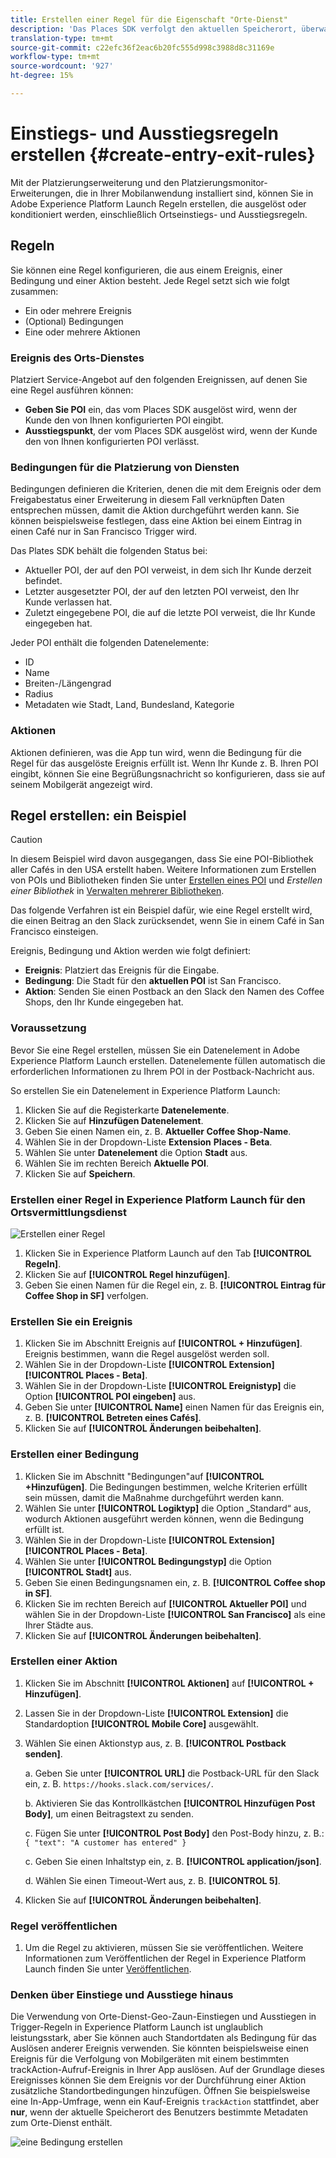 ```yaml
---
title: Erstellen einer Regel für die Eigenschaft "Orte-Dienst"
description: 'Das Places SDK verfolgt den aktuellen Speicherort, überwacht die konfigurierten POIs um den aktuellen Speicherort und verfolgt die Ein- und Ausstiegsdaten für diese POIs. '
translation-type: tm+mt
source-git-commit: c22efc36f2eac6b20fc555d998c3988d8c31169e
workflow-type: tm+mt
source-wordcount: '927'
ht-degree: 15%

---
```



# Einstiegs- und Ausstiegsregeln erstellen {#create-entry-exit-rules}

Mit der Platzierungserweiterung und den Platzierungsmonitor-Erweiterungen, die in Ihrer Mobilanwendung installiert sind, können Sie in Adobe Experience Platform Launch Regeln erstellen, die ausgelöst oder konditioniert werden, einschließlich Ortseinstiegs- und Ausstiegsregeln.

## Regeln

Sie können eine Regel konfigurieren, die aus einem Ereignis, einer Bedingung und einer Aktion besteht. Jede Regel setzt sich wie folgt zusammen:

* Ein oder mehrere Ereignis
* (Optional) Bedingungen
* Eine oder mehrere Aktionen

### Ereignis des Orts-Dienstes

Platziert Service-Angebot auf den folgenden Ereignissen, auf denen Sie eine Regel ausführen können:

* **Geben Sie POI** ein, das vom Places SDK ausgelöst wird, wenn der Kunde den von Ihnen konfigurierten POI eingibt.
* **Ausstiegspunkt**, der vom Places SDK ausgelöst wird, wenn der Kunde den von Ihnen konfigurierten POI verlässt.

### Bedingungen für die Platzierung von Diensten

Bedingungen definieren die Kriterien, denen die mit dem Ereignis oder dem Freigabestatus einer Erweiterung in diesem Fall verknüpften Daten entsprechen müssen, damit die Aktion durchgeführt werden kann. Sie können beispielsweise festlegen, dass eine Aktion bei einem Eintrag in einen Café nur in San Francisco Trigger wird.

Das Plates SDK behält die folgenden Status bei:

* Aktueller POI, der auf den POI verweist, in dem sich Ihr Kunde derzeit befindet.
* Letzter ausgesetzter POI, der auf den letzten POI verweist, den Ihr Kunde verlassen hat.
* Zuletzt eingegebene POI, die auf die letzte POI verweist, die Ihr Kunde eingegeben hat.

Jeder POI enthält die folgenden Datenelemente:

* ID
* Name
* Breiten-/Längengrad
* Radius
* Metadaten wie Stadt, Land, Bundesland, Kategorie

### Aktionen

Aktionen definieren, was die App tun wird, wenn die Bedingung für die Regel für das ausgelöste Ereignis erfüllt ist. Wenn Ihr Kunde z. B. Ihren POI eingibt, können Sie eine Begrüßungsnachricht so konfigurieren, dass sie auf seinem Mobilgerät angezeigt wird.

## Regel erstellen: ein Beispiel

>[!CAUTION]
>
>In diesem Beispiel wird davon ausgegangen, dass Sie eine POI-Bibliothek aller Cafés in den USA erstellt haben. Weitere Informationen zum Erstellen von POIs und Bibliotheken finden Sie unter [Erstellen eines POI](/help/poi-mgmt-ui/create-a-poi-ui.md) und *Erstellen einer Bibliothek* in [Verwalten mehrerer Bibliotheken](https://docs.adobe.com/content/help/en/places/using/poi-mgmt-ui/manage-libraries-in-the-places-ui.html).

Das folgende Verfahren ist ein Beispiel dafür, wie eine Regel erstellt wird, die einen Beitrag an den Slack zurücksendet, wenn Sie in einem Café in San Francisco einsteigen.

Ereignis, Bedingung und Aktion werden wie folgt definiert:

* **Ereignis**: Platziert das Ereignis für die Eingabe.
* **Bedingung**: Die Stadt für den **aktuellen POI** ist San Francisco.
* **Aktion**: Senden Sie einen Postback an den Slack den Namen des Coffee Shops, den Ihr Kunde eingegeben hat.

### Voraussetzung

Bevor Sie eine Regel erstellen, müssen Sie ein Datenelement in Adobe Experience Platform Launch erstellen. Datenelemente füllen automatisch die erforderlichen Informationen zu Ihrem POI in der Postback-Nachricht aus.

So erstellen Sie ein Datenelement in Experience Platform Launch:

1. Klicken Sie auf die Registerkarte **Datenelemente**.
1. Klicken Sie auf **Hinzufügen Datenelement**.
1. Geben Sie einen Namen ein, z. B. **Aktueller Coffee Shop-Name**.
1. Wählen Sie in der Dropdown-Liste **Extension** **Places - Beta**.
1. Wählen Sie unter **Datenelement** die Option **Stadt** aus.
1. Wählen Sie im rechten Bereich **Aktuelle POI**.
1. Klicken Sie auf **Speichern**.

### Erstellen einer Regel in Experience Platform Launch für den Ortsvermittlungsdienst

![Erstellen einer Regel](/help/assets/placesrule.png)

1. Klicken Sie in Experience Platform Launch auf den Tab **[!UICONTROL Regeln]**.
1. Klicken Sie auf **[!UICONTROL Regel hinzufügen]**.
1. Geben Sie einen Namen für die Regel ein, z. B. **[!UICONTROL Eintrag für Coffee Shop in SF]** verfolgen.

### Erstellen Sie ein Ereignis

1. Klicken Sie im Abschnitt Ereignis auf **[!UICONTROL + Hinzufügen]**. Ereignis bestimmen, wann die Regel ausgelöst werden soll.
1. Wählen Sie in der Dropdown-Liste **[!UICONTROL Extension]** **[!UICONTROL Places - Beta]**.
1. Wählen Sie in der Dropdown-Liste **[!UICONTROL Ereignistyp]** die Option **[!UICONTROL POI eingeben]** aus.
1. Geben Sie unter **[!UICONTROL Name]** einen Namen für das Ereignis ein, z. B. **[!UICONTROL Betreten eines Cafés]**.
1. Klicken Sie auf **[!UICONTROL Änderungen beibehalten]**.

### Erstellen einer Bedingung

1. Klicken Sie im Abschnitt &quot;Bedingungen&quot;auf **[!UICONTROL +Hinzufügen]**. Die Bedingungen bestimmen, welche Kriterien erfüllt sein müssen, damit die Maßnahme durchgeführt werden kann.
1. Wählen Sie unter **[!UICONTROL Logiktyp]** die Option „Standard“ aus, wodurch Aktionen ausgeführt werden können, wenn die Bedingung erfüllt ist.
1. Wählen Sie in der Dropdown-Liste **[!UICONTROL Extension]** **[!UICONTROL Places - Beta]**.
1. Wählen Sie unter **[!UICONTROL Bedingungstyp]** die Option **[!UICONTROL Stadt]** aus.
1. Geben Sie einen Bedingungsnamen ein, z. B. **[!UICONTROL Coffee shop in SF]**.
1. Klicken Sie im rechten Bereich auf **[!UICONTROL Aktueller POI]** und wählen Sie in der Dropdown-Liste **[!UICONTROL San Francisco]** als eine Ihrer Städte aus.
1. Klicken Sie auf **[!UICONTROL Änderungen beibehalten]**.

### Erstellen einer Aktion

1. Klicken Sie im Abschnitt **[!UICONTROL Aktionen]** auf **[!UICONTROL + Hinzufügen]**.
1. Lassen Sie in der Dropdown-Liste **[!UICONTROL Extension]** die Standardoption **[!UICONTROL Mobile Core]** ausgewählt.
1. Wählen Sie einen Aktionstyp aus, z. B. **[!UICONTROL Postback senden]**.

   a. Geben Sie unter **[!UICONTROL URL]** die Postback-URL für den Slack ein, z. B. `https://hooks.slack.com/services/`.

   b. Aktivieren Sie das Kontrollkästchen **[!UICONTROL Hinzufügen Post Body]**, um einen Beitragstext zu senden.

   c. Fügen Sie unter **[!UICONTROL Post Body]** den Post-Body hinzu, z. B.: `{ "text": "A customer has entered" }`

   c. Geben Sie einen Inhaltstyp ein, z. B. **[!UICONTROL application/json]**.

   d. Wählen Sie einen Timeout-Wert aus, z. B. **[!UICONTROL 5]**.

1. Klicken Sie auf **[!UICONTROL Änderungen beibehalten]**.

### Regel veröffentlichen

1. Um die Regel zu aktivieren, müssen Sie sie veröffentlichen. Weitere Informationen zum Veröffentlichen der Regel in Experience Platform Launch finden Sie unter [Veröffentlichen](https://docs.adobe.com/content/help/de-DE/launch/using/reference/publish/overview.html).

### Denken über Einstiege und Ausstiege hinaus

Die Verwendung von Orte-Dienst-Geo-Zaun-Einstiegen und Ausstiegen in Trigger-Regeln in Experience Platform Launch ist unglaublich leistungsstark, aber Sie können auch Standortdaten als Bedingung für das Auslösen anderer Ereignis verwenden. Sie könnten beispielsweise einen Ereignis für die Verfolgung von Mobilgeräten mit einem bestimmten trackAction-Aufruf-Ereignis in Ihrer App auslösen. Auf der Grundlage dieses Ereignisses können Sie dem Ereignis vor der Durchführung einer Aktion zusätzliche Standortbedingungen hinzufügen. Öffnen Sie beispielsweise eine In-App-Umfrage, wenn ein Kauf-Ereignis `trackAction` stattfindet, aber **nur**, wenn der aktuelle Speicherort des Benutzers bestimmte Metadaten zum Orte-Dienst enthält.

![eine Bedingung erstellen](/help/assets/places-condition.png)